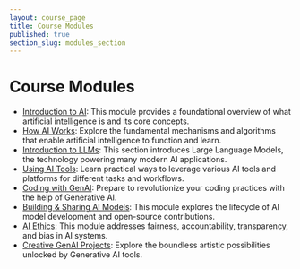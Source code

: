 ```yaml
---
layout: course_page
title: Course Modules
published: true
section_slug: modules_section
---
```


# Course Modules

- [Introduction to AI](introduction/1_Intro_to_AI.html): This module provides a foundational overview of what artificial intelligence is and its core concepts.
- [How AI Works](introduction/2_how_AI_works.html): Explore the fundamental mechanisms and algorithms that enable artificial intelligence to function and learn.
- [Introduction to LLMs](llms/3_Intro_to_LLMs.html): This section introduces Large Language Models, the technology powering many modern AI applications.
- [Using AI Tools](using_tools/4_Using_AI_Tools.html): Learn practical ways to leverage various AI tools and platforms for different tasks and workflows.
- [Coding with GenAI](coding_with_ai/5_coding_with_ai.html): Prepare to revolutionize your coding practices with the help of Generative AI.
- [Building & Sharing AI Models](build_share/6_building_and_sharing.html): This module explores the lifecycle of AI model development and open-source contributions.
- [AI Ethics](ethics/7_ai_ethics.html): This module addresses fairness, accountability, transparency, and bias in AI systems.
- [Creative GenAI Projects](ai_projects/8_genai_projects.html): Explore the boundless artistic possibilities unlocked by Generative AI tools.






